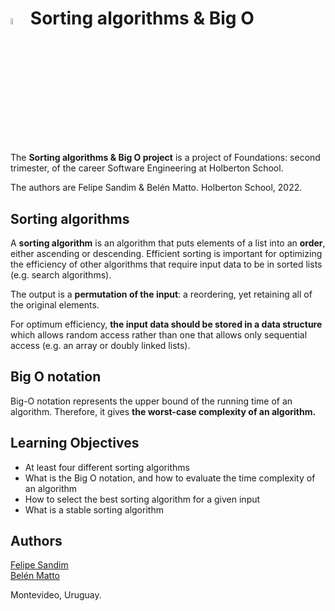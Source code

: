 # <a> <img src="https://cdn-icons-png.flaticon.com/512/3281/3281295.png" alt="Sorting algorithm" width=5% heigth=5% ></img></a> Sorting algorithms & Big O
The **Sorting algorithms & Big O project** is a project of Foundations: second trimester, of the career Software Engineering at Holberton School.

The authors are Felipe Sandim & Belén Matto.
Holberton School, 2022.  

## Sorting algorithms
A **sorting algorithm** is an algorithm that puts elements of a list into an **order**, either ascending or descending. Efficient sorting is important for optimizing the efficiency of other algorithms that require input data to be in sorted lists (e.g. search algorithms).

The output is a **permutation of the input**: a reordering, yet retaining all of the original elements.

For optimum efficiency, **the input data should be stored in a data structure** which allows random access rather than one that allows only sequential access (e.g. an array or doubly linked lists).

## Big O notation
Big-O notation represents the upper bound of the running time of an algorithm. Therefore, it gives **the worst-case complexity of an algorithm.**

## Learning Objectives
- At least four different sorting algorithms
- What is the Big O notation, and how to evaluate the time complexity of an algorithm
- How to select the best sorting algorithm for a given input
- What is a stable sorting algorithm

## Authors
[Felipe Sandim](https://github.com/m1dnas)  
[Belén Matto](https://www.linkedin.com/in/mattobelen/) 

Montevideo, Uruguay.
